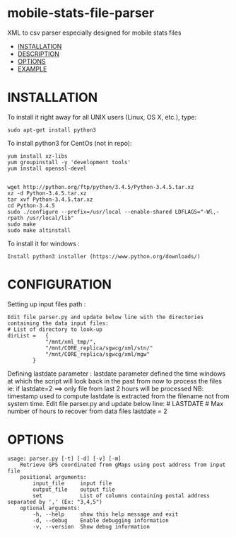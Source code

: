 # mobile-stats-file-parser

XML to csv parser especially designed for mobile stats files

- [INSTALLATION](#installation)
- [DESCRIPTION](#description)
- [OPTIONS](#options)
- [EXAMPLE](#example)

# INSTALLATION

To install it right away for all UNIX users (Linux, OS X, etc.), type:

    sudo apt-get install python3

To install python3 for CentOs (not in repo):

    yum install xz-libs
    yum groupinstall -y 'development tools'
    yum install openssl-devel


    wget http://python.org/ftp/python/3.4.5/Python-3.4.5.tar.xz
    xz -d Python-3.4.5.tar.xz
    tar xvf Python-3.4.5.tar.xz
    cd Python-3.4.5
    sudo ./configure --prefix=/usr/local --enable-shared LDFLAGS="-Wl,-rpath /usr/local/lib"
    sudo make
    sudo make altinstall

To install it for windows :

    Install python3 installer (https://www.python.org/downloads/)

# CONFIGURATION

Setting up input files path :

    Edit file parser.py and update below line with the directories containing the data input files:
    # List of directory to look-up
    dirList =   {
                "/mnt/xml_tmp/",
                "/mnt/CORE_replica/sgwcg/xml/stn/"
                "/mnt/CORE_replica/sgwcg/xml/mgw"
            }

Defining lastdate parameter :
    lastdate parameter defined the time windows at which the script will look back in the past from now to process the files
    ie: if lastdate=2  ==> only file from last 2 hours will be processed
    NB: timestamp used to compute lastdate is extracted from the filename not from system time.
    Edit file parser.py and update below line:
    # LASTDATE
    # Max number of hours to recover from data files
    lastdate = 2



# OPTIONS

    usage: parser.py [-t] [-d] [-v] [-m]
        Retrieve GPS coordinated from gMaps using post address from input file
        positional arguments:
            input_file     input file
            output_file    output file
            set            List of columns containing postal address separated by ',' (Ex: "3,4,5")
        optional arguments:
            -h, --help     show this help message and exit
            -d, --debug    Enable debugging information
            -v, --version  Show debug information


